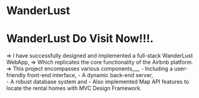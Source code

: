 # WanderLust

# WanderLust Do Visit Now!!!.

=> I have successfully designed and implemented a full-stack WanderLust WebApp,
=> Which replicates the core functionality of the Airbnb platform. 
=> This project encompasses various components___
          -  Including a user-friendly front-end interface, 
          -  A dynamic back-end server,  
          -  A robust database system and 
          -  Also implemented Map API features to locate the rental homes with MVC Design Framework.
